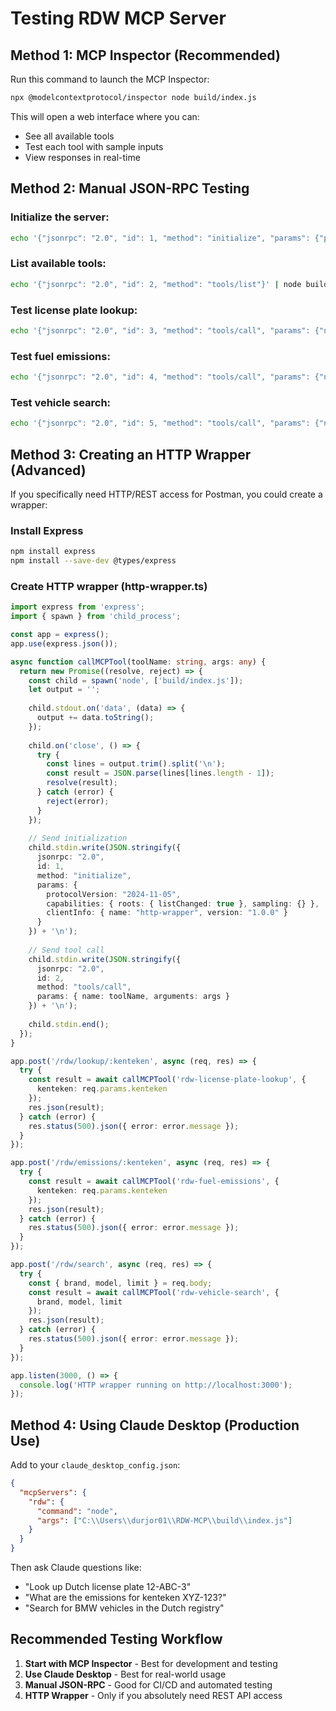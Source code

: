 # Testing RDW MCP Server

## Method 1: MCP Inspector (Recommended)

Run this command to launch the MCP Inspector:
```bash
npx @modelcontextprotocol/inspector node build/index.js
```

This will open a web interface where you can:
- See all available tools
- Test each tool with sample inputs
- View responses in real-time

## Method 2: Manual JSON-RPC Testing

### Initialize the server:
```bash
echo '{"jsonrpc": "2.0", "id": 1, "method": "initialize", "params": {"protocolVersion": "2024-11-05", "capabilities": {"roots": {"listChanged": true}, "sampling": {}}, "clientInfo": {"name": "test-client", "version": "1.0.0"}}}' | node build/index.js
```

### List available tools:
```bash
echo '{"jsonrpc": "2.0", "id": 2, "method": "tools/list"}' | node build/index.js
```

### Test license plate lookup:
```bash
echo '{"jsonrpc": "2.0", "id": 3, "method": "tools/call", "params": {"name": "rdw-license-plate-lookup", "arguments": {"kenteken": "12-ABC-3"}}}' | node build/index.js
```

### Test fuel emissions:
```bash
echo '{"jsonrpc": "2.0", "id": 4, "method": "tools/call", "params": {"name": "rdw-fuel-emissions", "arguments": {"kenteken": "12-ABC-3"}}}' | node build/index.js
```

### Test vehicle search:
```bash
echo '{"jsonrpc": "2.0", "id": 5, "method": "tools/call", "params": {"name": "rdw-vehicle-search", "arguments": {"brand": "BMW", "limit": 5}}}' | node build/index.js
```

## Method 3: Creating an HTTP Wrapper (Advanced)

If you specifically need HTTP/REST access for Postman, you could create a wrapper:

### Install Express
```bash
npm install express
npm install --save-dev @types/express
```

### Create HTTP wrapper (http-wrapper.ts)
```typescript
import express from 'express';
import { spawn } from 'child_process';

const app = express();
app.use(express.json());

async function callMCPTool(toolName: string, args: any) {
  return new Promise((resolve, reject) => {
    const child = spawn('node', ['build/index.js']);
    let output = '';
    
    child.stdout.on('data', (data) => {
      output += data.toString();
    });
    
    child.on('close', () => {
      try {
        const lines = output.trim().split('\n');
        const result = JSON.parse(lines[lines.length - 1]);
        resolve(result);
      } catch (error) {
        reject(error);
      }
    });
    
    // Send initialization
    child.stdin.write(JSON.stringify({
      jsonrpc: "2.0",
      id: 1,
      method: "initialize",
      params: {
        protocolVersion: "2024-11-05",
        capabilities: { roots: { listChanged: true }, sampling: {} },
        clientInfo: { name: "http-wrapper", version: "1.0.0" }
      }
    }) + '\n');
    
    // Send tool call
    child.stdin.write(JSON.stringify({
      jsonrpc: "2.0",
      id: 2,
      method: "tools/call",
      params: { name: toolName, arguments: args }
    }) + '\n');
    
    child.stdin.end();
  });
}

app.post('/rdw/lookup/:kenteken', async (req, res) => {
  try {
    const result = await callMCPTool('rdw-license-plate-lookup', { 
      kenteken: req.params.kenteken 
    });
    res.json(result);
  } catch (error) {
    res.status(500).json({ error: error.message });
  }
});

app.post('/rdw/emissions/:kenteken', async (req, res) => {
  try {
    const result = await callMCPTool('rdw-fuel-emissions', { 
      kenteken: req.params.kenteken 
    });
    res.json(result);
  } catch (error) {
    res.status(500).json({ error: error.message });
  }
});

app.post('/rdw/search', async (req, res) => {
  try {
    const { brand, model, limit } = req.body;
    const result = await callMCPTool('rdw-vehicle-search', { 
      brand, model, limit 
    });
    res.json(result);
  } catch (error) {
    res.status(500).json({ error: error.message });
  }
});

app.listen(3000, () => {
  console.log('HTTP wrapper running on http://localhost:3000');
});
```

## Method 4: Using Claude Desktop (Production Use)

Add to your `claude_desktop_config.json`:
```json
{
  "mcpServers": {
    "rdw": {
      "command": "node",
      "args": ["C:\\Users\\durjor01\\RDW-MCP\\build\\index.js"]
    }
  }
}
```

Then ask Claude questions like:
- "Look up Dutch license plate 12-ABC-3"
- "What are the emissions for kenteken XYZ-123?"
- "Search for BMW vehicles in the Dutch registry"

## Recommended Testing Workflow

1. **Start with MCP Inspector** - Best for development and testing
2. **Use Claude Desktop** - Best for real-world usage
3. **Manual JSON-RPC** - Good for CI/CD and automated testing
4. **HTTP Wrapper** - Only if you absolutely need REST API access
